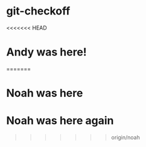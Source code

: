 # git-checkoff

<<<<<<< HEAD
# Andy was here!
=======
# Noah was here

# Noah was here again
>>>>>>> origin/noah
